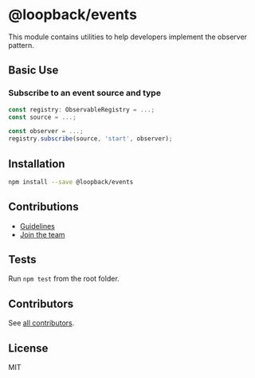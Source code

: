 # @loopback/events

This module contains utilities to help developers implement the observer
pattern.

## Basic Use

### Subscribe to an event source and type

```ts
const registry: ObservableRegistry = ...;
const source = ...;

const observer = ...;
registry.subscribe(source, 'start', observer);
```

## Installation

```sh
npm install --save @loopback/events
```

## Contributions

- [Guidelines](https://github.com/strongloop/loopback-next/blob/master/docs/CONTRIBUTING.md)
- [Join the team](https://github.com/strongloop/loopback-next/issues/110)

## Tests

Run `npm test` from the root folder.

## Contributors

See
[all contributors](https://github.com/strongloop/loopback-next/graphs/contributors).

## License

MIT
